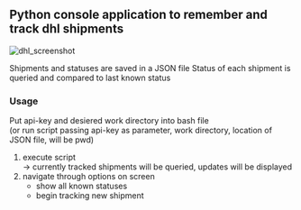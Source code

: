 ## Python console application to remember and track dhl shipments
![dhl_screenshot](https://github.com/user-attachments/assets/20e60b7b-7f5c-4381-ae0d-9cd84ea71418)

Shipments and statuses are saved in a JSON file
Status of each shipment is queried and compared to last known status

### Usage
Put api-key and desiered work directory into bash file<br>
(or run script passing api-key as parameter, work directory, location of JSON file, will be pwd)

1. execute script<br>
   -> currently tracked shipments will be queried, updates will be displayed
2. navigate through options on screen<br>
      * show all known statuses<br>
    * begin tracking new shipment
